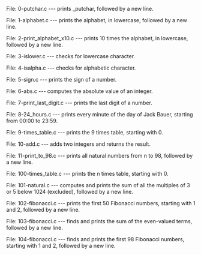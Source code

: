 File: 0-putchar.c --- prints _putchar, followed by a new line.

File: 1-alphabet.c --- prints the alphabet, in lowercase, followed by a new line.

File: 2-print_alphabet_x10.c --- prints 10 times the alphabet, in lowercase, followed by a new line.

File: 3-islower.c --- checks for lowercase character.

File: 4-isalpha.c --- checks for alphabetic character.

File: 5-sign.c --- prints the sign of a number.

File: 6-abs.c --- computes the absolute value of an integer.

File: 7-print_last_digit.c --- prints the last digit of a number.

File: 8-24_hours.c --- prints every minute of the day of Jack Bauer, starting from 00:00 to 23:59.

File: 9-times_table.c --- prints the 9 times table, starting with 0.

File: 10-add.c --- adds two integers and returns the result.

File: 11-print_to_98.c --- prints all natural numbers from n to 98, followed by a new line.

File: 100-times_table.c --- prints the n times table, starting with 0.

File: 101-natural.c --- computes and prints the sum of all the multiples of 3 or 5 below 1024 (excluded), followed by a new line.

File: 102-fibonacci.c --- prints the first 50 Fibonacci numbers, starting with 1 and 2, followed by a new line.

File: 103-fibonacci.c --- finds and prints the sum of the even-valued terms, followed by a new line.

File: 104-fibonacci.c --- finds and prints the first 98 Fibonacci numbers, starting with 1 and 2, followed by a new line.

